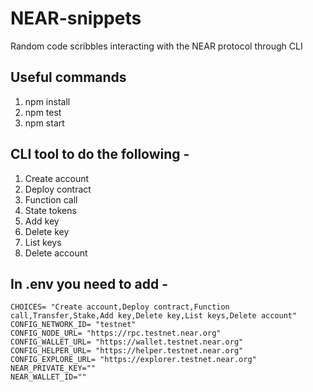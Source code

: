 # NEAR-snippets
Random code scribbles interacting with the NEAR protocol through CLI

## Useful commands

1. npm install
2. npm test
3. npm start

## CLI tool to do the following -
1. Create account
2. Deploy contract
3. Function call
4. State tokens
5. Add key
6. Delete key
7. List keys
8. Delete account

## In .env you need to add -

````
CHOICES= "Create account,Deploy contract,Function call,Transfer,Stake,Add key,Delete key,List keys,Delete account"
CONFIG_NETWORK_ID= "testnet"
CONFIG_NODE_URL= "https://rpc.testnet.near.org"
CONFIG_WALLET_URL= "https://wallet.testnet.near.org"
CONFIG_HELPER_URL= "https://helper.testnet.near.org"
CONFIG_EXPLORE_URL= "https://explorer.testnet.near.org"
NEAR_PRIVATE_KEY=""
NEAR_WALLET_ID=""
````
